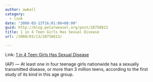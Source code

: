 ```yaml
---
author: awball
category:
  - link
date: "2008-03-13T16:01:06+00:00"
guid: http://blog.polarweasel.org/post/28758813
title: 1 in 4 Teen Girls Has Sexual Disease
url: /2008/03/13/28758813/

---
```

Link: [1 in 4 Teen Girls Has Sexual Disease](http://www.physorg.com/news124458436.html)

(AP) — At least one in four teenage girls nationwide has a sexually transmitted disease, or more than 3 million teens, according to the first study of its kind in this age group.
